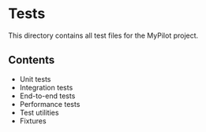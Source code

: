# Tests

This directory contains all test files for the MyPilot project.

## Contents
- Unit tests
- Integration tests
- End-to-end tests
- Performance tests
- Test utilities
- Fixtures